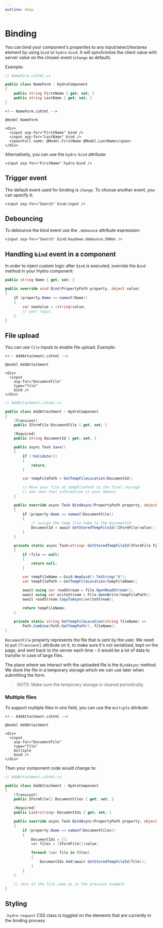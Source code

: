 ```yaml
---
outline: deep
---
```


# Binding

You can bind your component's properties to any input/select/textarea element by using `bind` or `hydro-bind`. It will synchronize the client value with server value on the chosen event (`change` as default).

Example:

```csharp
// NameForm.cshtml.cs

public class NameForm : HydroComponent
{
    public string FirstName { get; set; }
    public string LastName { get; set; }
}
```

```razor
<!-- NameForm.cshtml -->

@model NameForm

<div>
  <input asp-for="FirstName" bind />
  <input asp-for="LastName" bind />
  <span>Full name: @Model.FirstName @Model.LastName</span>
</div>
```

Alternatively, you can use the `hydro-bind` attribute:

```razor
<input asp-for="FirstName" hydro-bind />
```

## Trigger event

The default event used for binding is `change`. To choose another event, you can specify it:

```razor
<input asp-for="Search" bind:input />
```

## Debouncing

To debounce the bind event use the `.debounce` attribute expression:
```razor
<input asp-for="Search" bind:keydown.debounce.500ms />
```

## Handling `bind` event in a component

In order to inject custom logic after `bind` is executed, override the `Bind` method in your Hydro component:

```c#
public string Name { get; set; }

public override void Bind(PropertyPath property, object value)
{
    if (property.Name == nameof(Name))
    {
        var newValue = (string)value;
        // your logic    
    }
}
```

## File upload

You can use `file` inputs to enable file upload. Example:

```razor
<!-- AddAttachment.cshtml -->

@model AddAttachment

<div>
  <input
    asp-for="DocumentFile"
    type="file"
    bind />
</div>
```

```c#
// AddAttachment.cshtml.cs

public class AddAttachment : HydroComponent
{
    [Transient]
    public IFormFile DocumentFile { get; set; }

    [Required]
    public string DocumentId { get; set; }

    public async Task Save()
    {
        if (!Validate())
        {
            return;
        }

        var tempFilePath = GetTempFileLocation(DocumentId);

        // Move your file at tempFilePath to the final storage
        // and save that information in your domain
    }

    public override async Task BindAsync(PropertyPath property, object value)
    {
        if (property.Name == nameof(DocumentFile))
        {
            // assign the temp file name to the DocumentId
            DocumentId = await GetStoredTempFileId((IFormFile)value);
        }
    }

    private static async Task<string> GetStoredTempFileId(IFormFile file)
    {
        if (file == null)
        {
            return null;
        }

        var tempFileName = Guid.NewGuid().ToString("N");
        var tempFilePath = GetTempFileLocation(tempFileName);

        await using var readStream = file.OpenReadStream();
        await using var writeStream = File.OpenWrite(tempFilePath);
        await readStream.CopyToAsync(writeStream);
        
        return tempFileName;
    }

    private static string GetTempFileLocation(string fileName) =>
        Path.Combine(Path.GetTempPath(), fileName);
}
```

`DocumentFile` property represents the file that is sent by the user. We need to put `[Transient]` attribute on it, to make sure it's not
serialized, kept on the page, and sent back to the server each time - it would be a lot of data to transfer in case of large files.

The place where we interact with the uploaded file is the `BindAsync` method. We store the file in a temporary storage
which we can use later when submitting the form.

> NOTE: Make sure the temporary storage is cleared periodically.

### Multiple files

To support multiple files in one field, you can use the `multiple` attribute:

```razor
<!-- AddAttachment.cshtml -->

@model AddAttachment

<div>
  <input
    asp-for="DocumentFile"
    type="file"
    multiple
    bind />
</div>
```

Then your component code would change to:


```c#
// AddAttachment.cshtml.cs

public class AddAttachment : HydroComponent
{
    [Transient]
    public IFormFile[] DocumentFiles { get; set; }

    [Required]
    public List<string> DocumentIds { get; set; }

    public override async Task BindAsync(PropertyPath property, object value)
    {
        if (property.Name == nameof(DocumentFiles))
        {
            DocumentIds = [];
            var files = (IFormFile[])value;

            foreach (var file in files)
            {
                DocumentIds.Add(await GetStoredTempFileId(file));
            }
        }
    }

    // rest of the file same as in the previous example
}
```

## Styling

`.hydro-request` CSS class is toggled on the elements that are currently in the binding process